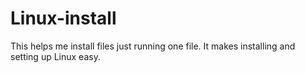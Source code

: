 # Linux-install
This helps me install files just running one file.
It makes installing and setting up Linux easy.
